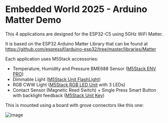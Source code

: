 # Embedded World 2025 - Arduino Matter Demo

This 4 applications are designed for the ESP32-C5 using 5GHz WiFi Matter.

It is based on the ESP32 Arduino Matter Library that can be found at
https://github.com/espressif/arduino-esp32/tree/master/libraries/Matter

Each application uses M5Stack accessories:

- Temperature, Humidity and Pressure BME688 Sensor ([M5Stack ENV PRO](https://docs.m5stack.com/en/unit/ENV%20Pro%20Unit))
- Dimmable Light ([M5Stack Unit FlashLight](https://docs.m5stack.com/en/unit/FlashLight))
- RGB CWW Light ([M5Stack RGB LED Unit](https://shop.m5stack.com/products/rgb-unit) with 3 LEDs)
- Contact Sensor (Magnetic Reed Switch) + Single Press Smart Button with backlight feedback ([M5Stack Unit Key](https://docs.m5stack.com/en/unit/key))

This is mounted using a board with grove connectors like this one:

![image](https://github.com/user-attachments/assets/1cc6ce14-49f4-4774-a112-6e10d236dcc8)

